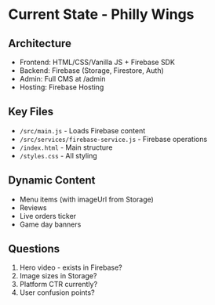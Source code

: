 # Current State - Philly Wings

## Architecture
- Frontend: HTML/CSS/Vanilla JS + Firebase SDK
- Backend: Firebase (Storage, Firestore, Auth)  
- Admin: Full CMS at /admin
- Hosting: Firebase Hosting

## Key Files
- `/src/main.js` - Loads Firebase content
- `/src/services/firebase-service.js` - Firebase operations
- `/index.html` - Main structure
- `/styles.css` - All styling

## Dynamic Content
- Menu items (with imageUrl from Storage)
- Reviews
- Live orders ticker
- Game day banners

## Questions
1. Hero video - exists in Firebase?
2. Image sizes in Storage?
3. Platform CTR currently?
4. User confusion points?
